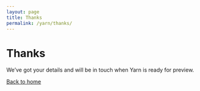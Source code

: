 ```yaml
---
layout: page
title: Thanks
permalink: /yarn/thanks/
---
```


# Thanks

We’ve got your details and will be in touch when Yarn is ready for preview.

[Back to home](/)
